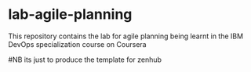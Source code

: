 # lab-agile-planning
This repository contains the lab for agile planning being learnt in the IBM DevOps specialization course on Coursera

#NB
its just to produce the template for zenhub
